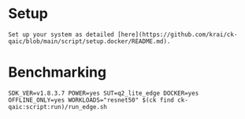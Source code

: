 # Setup
    Set up your system as detailed [here](https://github.com/krai/ck-qaic/blob/main/script/setup.docker/README.md).

# Benchmarking
```
SDK_VER=v1.8.3.7 POWER=yes SUT=q2_lite_edge DOCKER=yes OFFLINE_ONLY=yes WORKLOADS="resnet50" $(ck find ck-qaic:script:run)/run_edge.sh
```
